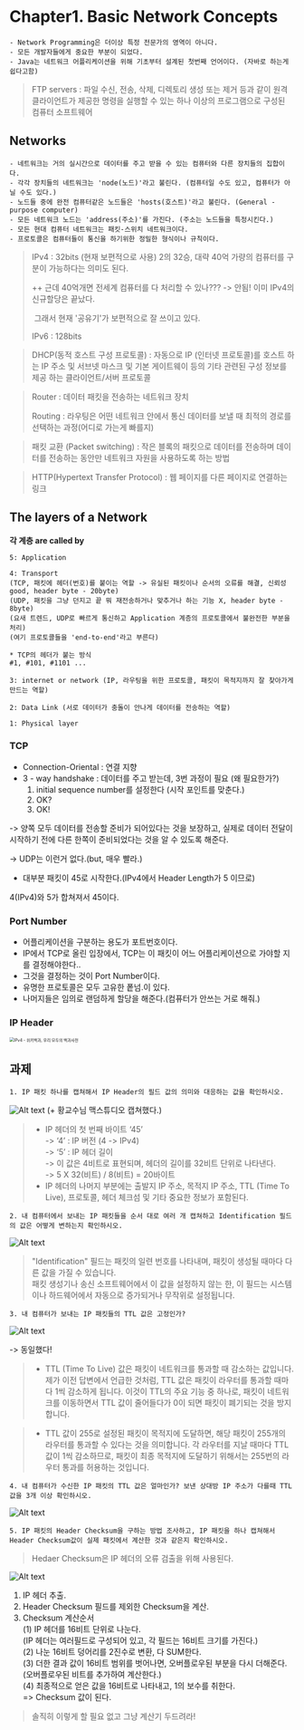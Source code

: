 # Chapter1. Basic Network Concepts



~~~ 
- Network Programming은 더이상 특정 전문가의 영역이 아니다.
- 모든 개발자들에게 중요한 부분이 되었다.
- Java는 네트워크 어플리케이션을 위해 기초부터 설계된 첫번째 언어이다. (자바로 하는게 쉽다고함)
~~~





> FTP servers :  파일 수신, 전송, 삭제, 디렉토리 생성 또는 제거 등과 같이 원격 클라이언트가 제공한 명령을 실행할 수 있는 하나 이상의 프로그램으로 구성된 컴퓨터 소프트웨어



## Networks

~~~
- 네트워크는 거의 실시간으로 데이터를 주고 받을 수 있는 컴퓨터와 다른 장치들의 집합이다.
- 각각 장치들의 네트워크는 'node(노드)'라고 불린다. (컴퓨터일 수도 있고, 컴퓨터가 아닐 수도 있다.)
- 노드들 중에 완전 컴퓨터같은 노드들은 'hosts(호스트)'라고 불린다. (General - purpose computer)
- 모든 네트워크 노드는 'address(주소)'를 가진다. (주소는 노드들을 특정시킨다.) 
- 모든 현대 컴퓨터 네트워크는 패킷-스위치 네트워크이다.
- 프로토콜은 컴퓨터들이 통신을 하기위한 정밀한 형식이나 규칙이다.
~~~



> IPv4 : 32bits (현재 보편적으로 사용)  2의 32승, 대략 40억 가량의 컴퓨터를 구분이 가능하다는 의미도 된다.
>
> ++ 근데 40억개면 전세계 컴퓨터를 다 처리할 수 있나??? -> 안됨! 이미 IPv4의 신규할당은 끝났다.
>
> ​	그래서 현재 '공유기'가 보편적으로 잘 쓰이고 있다.
>
> IPv6 : 128bits 



> DHCP(동적 호스트 구성 프로토콜) : 자동으로 IP (인터넷 프로토콜)를 호스트 하는 IP 주소 및 서브넷 마스크 및 기본 게이트웨이 등의 기타 관련된 구성 정보를 제공 하는 클라이언트/서버 프로토콜



> Router : 데이터 패킷을 전송하는 네트워크 장치
>
> Routing : 라우팅은 어떤 네트워크 안에서 통신 데이터를 보낼 때 최적의 경로를 선택하는 과정(어디로 가는게 빠를지)



> 패킷 교환 (Packet switching) : 작은 블록의 패킷으로 데이터를 전송하며 데이터를 전송하는 동안만 네트워크 자원을 사용하도록 하는 방법

> HTTP(Hypertext Transfer Protocol) : 웹 페이지를 다른 페이지로 연결하는 링크



## The layers of a Network



**각 계층 are called by**


~~~ 
5: Application

4: Transport 
(TCP, 패킷에 헤더(번호)를 붙이는 역할 -> 유실된 패킷이나 순서의 오류를 해결, 신뢰성good, header byte - 20byte)
(UDP, 패킷을 그냥 던지고 끝 뭐 재전송하거나 맞추거나 하는 기능 X, header byte - 8byte)
(요새 트렌드, UDP로 빠르게 통신하고 Application 계층의 프로토콜에서 불완전한 부분을 처리)
(여기 프로토콜들을 'end-to-end'라고 부른다)

* TCP의 헤더가 붙는 방식
#1, #101, #1101 ...

3: internet or network (IP, 라우팅을 위한 프로토콜, 패킷이 목적지까지 잘 찾아가게 만드는 역할)

2: Data Link (서로 데이터가 충돌이 안나게 데이터를 전송하는 역할)

1: Physical layer
~~~

### TCP

* Connection-Oriental : 연결 지향
* 3 - way handshake : 데이터를 주고 받는데, 3번 과정이 필요 (왜 필요한가?)
  1. initial sequence number를 설정한다 (시작 포인트를 맞춘다.)
  2. OK?
  3. OK!

-> 양쪽 모두 데이터를 전송할 준비가 되어있다는 것을 보장하고, 실제로 데이터 전달이 시작하기 전에 다른 한쪽이 준비되었다는 것을 알 수 있도록 해준다.

-> UDP는 이런거 없다.(but, 매우 빨라.)

-  대부분 패킷이 45로 시작한다.(IPv4에서 Header Length가 5 이므로)

  4(IPv4)와 5가 합쳐져서 45이다.

### Port Number 

* 어플리케이션을 구분하는 용도가 포트번호이다.
* IP에서 TCP로 올린 입장에서, TCP는 이 패킷이 어느 어플리케이션으로 가야할 지를 결정해야한다..
* 그것을 결정하는 것이 Port Number이다.
* 유명한 프로토콜은 모두 고유한 퐅넘.이 있다.
* 나머지들은 임의로 랜덤하게 할당을 해준다.(컴퓨터가 안쓰는 거로 해줘.)



### IP Header

<img src="https://upload.wikimedia.org/wikipedia/commons/thumb/6/60/IPv4_Packet-en.svg/1200px-IPv4_Packet-en.svg.png" alt="IPv4 - 위키백과, 우리 모두의 백과사전" style="zoom:50%;" />

## 과제
~~~ 
1. IP 패킷 하나를 캡쳐해서 IP Header의 필드 값의 의미와 대응하는 값을 확인하시오. 
~~~

![Alt text](image.png)
(+ 황교수님 맥스튜디오 캡쳐했다.)

> - IP 헤더의 첫 번째 바이트 ‘45’  
-> ‘4’ : IP 버전 (4 -> IPv4)  
-> ‘5’ : IP 헤더 길이  
-> 이 값은 4비트로 표현되며, 헤더의 길이를 32비트 단위로 나타낸다.  
-> 5 X 32(비트) / 8(비트)  = 20바이트  
> - IP 헤더의 나머지 부분에는 출발지 IP 주소, 목적지 IP 주소, TTL (Time To Live), 프로토콜, 헤더 체크섬 및 기타 중요한 정보가 포함된다. 


~~~
2. 내 컴퓨터에서 보내는 IP 패킷들을 순서 대로 여러 개 캡쳐하고 Identification 필드의 값은 어떻게 변하는지 확인하시오.
~~~

![Alt text](image-1.png)

> "Identification" 필드는 패킷의 일련 번호를 나타내며, 패킷이 생성될 때마다 다른 값을 가질 수 있습니다.  
> 패킷 생성기나 송신 소프트웨어에서 이 값을 설정하지 않는 한, 이 필드는 시스템이나 하드웨어에서 자동으로 증가되거나 무작위로 설정됩니다.

~~~
3. 내 컴퓨터가 보내는 IP 패킷들의 TTL 값은 고정인가? 
~~~

![Alt text](image-2.png)

-> 동일했다!

> - TTL (Time To Live) 값은 패킷이 네트워크를 통과할 때 감소하는 값입니다. 제가 이전 답변에서 언급한 것처럼, TTL 값은 패킷이 라우터를 통과할 때마다 1씩 감소하게 됩니다. 이것이 TTL의 주요 기능 중 하나로, 패킷이 네트워크를 이동하면서 TTL 값이 줄어들다가 0이 되면 패킷이 폐기되는 것을 방지합니다.

> - TTL 값이 255로 설정된 패킷이 목적지에 도달하면, 해당 패킷이 255개의 라우터를 통과할 수 있다는 것을 의미합니다. 각 라우터를 지날 때마다 TTL 값이 1씩 감소하므로, 패킷이 최종 목적지에 도달하기 위해서는 255번의 라우터 통과를 허용하는 것입니다.

~~~
4. 내 컴퓨터가 수신한 IP 패킷의 TTL 값은 얼마인가? 보낸 상대방 IP 주소가 다를때 TTL 값을 3개 이상 확인하시오. 
~~~

![Alt text](image-3.png)

~~~
5. IP 패킷의 Header Checksum을 구하는 방법 조사하고, IP 패킷을 하나 캡쳐해서 Header Checksum값이 실제 패킷에서 계산한 것과 같은지 확인하시오. 
~~~
> Hedaer Checksum은 IP 헤더의 오류 검출을 위해 사용된다.

![Alt text](image-4.png)


1. IP 헤더 추출.
2. Header Checksum 필드를 제외한 Checksum을 계산.
3. Checksum 계산순서  
(1) IP 헤더를 16비트 단위로 나눈다.  
(IP 헤더는 여러필드로 구성되어 있고, 각 필드는 16비트 크기를 가진다.)  
(2) 나눈 16비트 덩어리를 2진수로 변환, 다 SUM한다.  
(3) 더한 결과 값이 16비트 범위를 벗어나면, 오버플로우된 부분을 다시 더해준다.  
(오버플로우된 비트를 추가하여 계산한다.)  
(4) 최종적으로 얻은 값을 16비트로 나타내고, 1의 보수를 취한다.  
=> Checksum 값이 된다.

> 솔직히 이렇게 할 필요 없고 그냥 계산기 두드려라!

